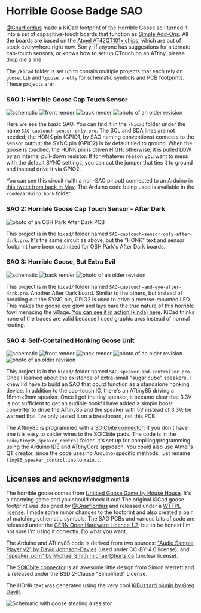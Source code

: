 # Horrible Goose Badge SAO

[@Gnarflordius](https://twitter.com/Gnarflordius) made a KiCad footprint of the Horrible Goose so I turned it into a set of capacitive-touch boards that function as [Simple Add-Ons](https://hackaday.com/2019/03/20/introducing-the-shitty-add-on-v1-69bis-standard/). All the boards are based on the [Atmel AT42QT101x chips](http://ww1.microchip.com/downloads/en/DeviceDoc/40001947A.pdf), which are out of stock everywhere right now. Sorry. If anyone has suggestions for alternate cap-touch sensors, or knows how to set up QTouch on an ATtiny, please drop me a line.

The `/kicad` folder is set up to contain multiple projects that each rely on `goose.lib` and `\goose.pretty` for schematic symbols and PCB footprints. These projects are:

### SAO 1: Horrible Goose Cap Touch Sensor

![schematic](schematic1.png)
![front render](front1.png)
![back render](back1.png)
![photo of an older revision](pcb1.jpg)

Here we see the basic SAO. You can find it in the `/kicad` folder under the name `SAO-captouch-sensor-only.pro`. The SCL and SDA lines are not needed; the HONK pin (GPIO1, by SAO naming conventions) connects to the sensor output; the SYNC pin (GPIO2) is by default tied to ground. When the goose is touched, the HONK pin is driven HIGH; otherwise, it is pulled LOW by an internal pull-down resistor. If for whatever reason you want to mess with the default SYNC settings, you can cut the jumper that ties it to ground and instead drive it via GPIO2.

You can see this circuit (with a non-SAO pinout) connected to an Arduino in [this tweet from back in May](https://twitter.com/heyspacebuck/status/1396235318634840066). The Arduino code being used is available in the `/code/arduino_honk` folder.

### SAO 2: Horrible Goose Cap Touch Sensor - After Dark

![photo of an OSH Park After Dark PCB](pcb2.jpg)

This project is in the `kicad/` folder named `SAO-captouch-sensor-only-after-dark.pro`. It's the same circuit as above, but the "HONK" text and sensor footprint have been optimized for OSH Park's After Dark boards. 

### SAO 3: Horrible Goose, But Extra Evil

![schematic](schematic3.png)
![back render](back3.png)
![photo of an older revision](pcb3.jpg)

This project is in the `kicad/` folder named `SAO-captouch-and-eye-after-dark.pro`. Another After Dark board. Similar to the others, but instead of breaking out the SYNC pin, GPIO2 is used to drive a reverse-mounted LED. This makes the goose eye glow and lays bare the true nature of this horrible fowl menacing the village. [You can see it in action (kinda) here](https://twitter.com/heyspacebuck/status/1437613800312610819). KiCad thinks none of the traces are valid because I used graphic arcs instead of normal routing.

### SAO 4: Self-Contained Honking Goose Unit

![schematic](schematic4.png)
![front render](front4.png)
![back render](back4.png)
![photo of an older revision](pcb4a.jpg)
![photo of an older revision](pcb4b.jpg)

This project is in the `kicad/` folder named `SAO-speaker-and-controller.pro`. Once I learned about the existence of extra-small "sugar cube" speakers, I knew I'd have to build an SAO that could function as a standalone honking device. In addition to the cap-touch IC, there's an ATtiny85 driving a 16mm×9mm speaker. Once I got the tiny speaker, it became clear that 3.3V is not sufficient to get an audible honk! I have added a simple boost converter to drive the ATtiny85 and the speaker with 5V instead of 3.3V; be warned that I've only tested it on a breadboard, not this PCB.

The ATtiny85 is programmed with a [SOICbite connector](https://hackaday.io/project/165917-soicbite-programmingdebug-connector-footprint); if you don't have one it is easy to solder wires to the SOICbite pads. The code is in the `code/tiny85_speaker_control` folder. It's set up for compiling/programming using the Arduino IDE and ATtinyCore approach. You could also use Atmel's QT creator, since the code uses no Arduino-specific methods; just rename `tiny85_speaker_control.ino` to `main.c`.

## Licenses and acknowledgments 

The horrible goose comes from [Untitled Goose Game by House House](https://goose.game/). It's a charming game and you should check it out! The original KiCad goose footprint was designed by [@Gnarflordius](https://twitter.com/Gnarflordius) and released under a [WTFPL license](http://www.wtfpl.net/). I made some minor changes to the footprint and also created a pair of matching schematic symbols. The SAO PCBs and various bits of code are released under the [CERN Open Hardware Licence 1.2](https://en.wikipedia.org/wiki/CERN_Open_Hardware_Licence), but to be honest I'm not sure I'm using it correctly. Do what you want.

The Arduino and ATtiny85 code is derived from two sources: ["Audio Sample Player v2" by David Johnson-Davies](http://www.technoblogy.com/show?QBB) (used under CC-BY-4.0 license), and ["speaker_pcm" by Michael Smith <michael@hurts.ca>](https://playground.arduino.cc/Code/PCMAudio/) (unclear license).

The [SOICbite connector](https://hackaday.io/project/165917-soicbite-programmingdebug-connector-footprint) is an awesome little design from Simon Merrett and is released under the BSD 2-Clause "Simplified" License.

The HONK text was generated using the very cool [KiBuzzard plugin by Greg Davill](https://github.com/gregdavill/KiBuzzard).

![Schematic with goose stealing a resistor](stolen.png)
